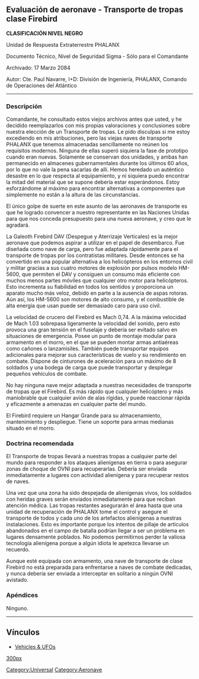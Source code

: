 ## Evaluación de aeronave - Transporte de tropas clase Firebird

**CLASIFICACIÓN NIVEL NEGRO**

Unidad de Respuesta Extraterrestre PHALANX

Documento Técnico, Nivel de Seguridad Sigma - Sólo para el Comandante

Archivado: 17 Marzo 2084

Autor: Cte. Paul Navarre, I+D: División de Ingeniería, PHALANX, Comando
de Operaciones del Atlántico

------------------------------------------------------------------------

### Descripción

Comandante, he consultado estos viejos archivos antes que usted, y he
decidido reemplazarlos con mis propias valoraciones y conclusiones sobre
nuestra elección de un Transporte de tropas. Le pido disculpas si me
estoy excediendo en mis atribuciones, pero las viejas naves de
transporte PHALANX que tenemos almacenadas sencillamente no reúnen los
requisitos modernos. Ninguna de ellas superó siquiera la fase de
prototipo cuando eran nuevas. Solamente se conservan dos unidades, y
ambas han permanecido en almacenes gubernamentales durante los últimos
60 años, por lo que no vale la pena sacarlas de allí. Hemos heredado un
auténtico desastre en lo que respecta al equipamiento, y ni siquiera
puedo encontrar la mitad del material que se supone debería estar
esperándonos. Estoy esforzándome al máximo para encontrar alternativas a
componentes que simplemente no están a la altura de las circunstancias.

El único golpe de suerte en este asunto de las aeronaves de transporte
es que he logrado convencer a nuestro representante en las Naciones
Unidas para que nos conceda presupuesto para una nueva aeronave, y creo
que le agradará.

La Galeoth Firebird DAV (Despegue y Aterrizaje Verticales) es la mejor
aeronave que podemos aspirar a utilizar en el papel de desembarco. Fue
diseñada como nave de carga, pero fue adaptada rápidamente para el
transporte de tropas por los contratistas militares. Desde entonces se
ha convertido en una popular alternativa a los helicópteros en los
entornos civil y militar gracias a sus cuatro motores de explosión por
pulsos modelo HM-5600, que permiten el DAV y consiguen un consumo más
eficiente con muchos menos partes móviles que cualquier otro motor para
helicópteros. Esto incrementa su fiabilidad en todos los sentidos y
proporciona un aparato mucho más veloz, debido en parte a la ausencia de
aspas rotoras. Aún así, los HM-5600 son motores de alto consumo, y el
combustible de alta energía que usan puede ser demasiado caro para uso
civil.

La velocidad de crucero del Firebird es Mach 0,74. A la máxima velocidad
de Mach 1.03 sobrepasa ligeramente la velocidad del sonido, pero esto
provoca una gran tensión en el fuselaje y debería ser evitado salvo en
situaciones de emergencia. Posee un punto de montaje modular para
armamento en el morro, en el que se pueden montar armas antiaéreas como
cañones o lanzamisiles. También puede transportar equipos adicionales
para mejorar sus características de vuelo y su rendimiento en combate.
Dispone de cinturones de aceleración para un máximo de 8 soldados y una
bodega de carga que puede transportar y desplegar pequeños vehículos de
combate.

No hay ninguna nave mejor adaptada a nuestras necesidades de transporte
de tropas que el Firebird. Es más rápido que cualquier helicóptero y más
maniobrable que cualquier avión de alas rígidas, y puede reaccionar
rápida y eficazmente a amenazas en cualquier parte del mundo.

El Firebird requiere un Hangar Grande para su almacenamiento,
mantenimiento y despliegue. Tiene un soporte para armas medianas situado
en el morro.

### Doctrina recomendada

El Transporte de tropas llevará a nuestras tropas a cualquier parte del
mundo para responder a los ataques alienígenas en tierra o para asegurar
zonas de choque de OVNI para recuperarlas. Debería ser enviada
inmediatamente a lugares con actividad alienígena y para recuperar
restos de naves.

Una vez que una zona ha sido despejada de alienígenas vivos, los
soldados con heridas graves serán enviados inmediatamente para que
reciban atención médica. Las tropas restantes asegurarán el área hasta
que una unidad de recuperación de PHALANX tome el control y asegure el
transporte de todos y cada uno de los artefactos alienígenas a nuestras
instalaciones. Esto es importante porque los intentos de pillaje de
artículos abandonados en el campo de batalla podrían llegar a ser un
problema en lugares densamente poblados. No podemos permitirnos perder
la valiosa tecnología alienígena porque a algún idiota le apetezca
llevarse un recuerdo.

Aunque esté equipada con armamento, una nave de transporte de clase
Firebird no está preparada para enfrentarse a naves de combate
dedicadas, y nunca debería ser enviada a interceptar en solitario a
ningún OVNI avistado.

### Apéndices

Ninguno.

------------------------------------------------------------------------

## Vínculos

- [Vehicles & UFOs](Vehicles_&_UFOs "wikilink")

[300px](image:Drop_firebird.jpg "wikilink")

[Category:Universal](Category:Universal "wikilink")
[Category:Aeronave](Category:Aeronave "wikilink")